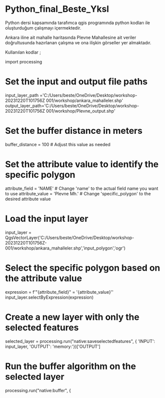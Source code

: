 # Python_final_Beste_Yksl
Python dersi kapsamında tarafımca qgis programında python kodları ile oluşturduğum çalışmayı içermektedir.

Ankara iline ait mahalle haritasında Plevne Mahallesine ait veriler doğrultusunda hazırlanan çalışma ve ona ilişkin görseller yer almaktadır.

Kullanılan kodlar ;

import processing
# Set the input and output file paths
input_layer_path ='C:/Users/beste/OneDrive/Desktop/workshop-20231220T101756Z 001/workshop/ankara_mahalleler.shp'
output_layer_path='C:/Users/beste/OneDrive/Desktop/workshop-20231220T101756Z 001/workshop/Plevne_output.shp'
# Set the buffer distance in meters
buffer_distance = 100  # Adjust this value as needed
# Set the attribute value to identify the specific polygon
attribute_field = 'NAME'  # Change 'name' to the actual field name you want to use
attribute_value = 'Plevne Mh.'  # Change 'specific_polygon' to the desired attribute value
# Load the input layer
input_layer = QgsVectorLayer('C:/Users/beste/OneDrive/Desktop/workshop-20231220T101756Z-001/workshop/ankara_mahalleler.shp','input_polygon','ogr')
# Select the specific polygon based on the attribute value
expression = f'"{attribute_field}" = \'{attribute_value}\''
input_layer.selectByExpression(expression)
# Create a new layer with only the selected features
selected_layer = processing.run("native:saveselectedfeatures", {
    'INPUT': input_layer,
    'OUTPUT': 'memory:'})['OUTPUT']
# Run the buffer algorithm on the selected layer
processing.run("native:buffer", {
